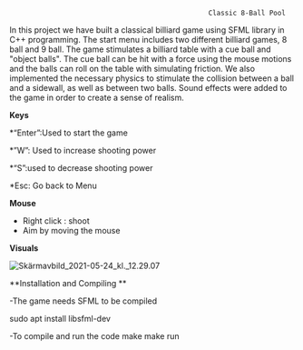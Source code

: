                                                      Classic 8-Ball Pool

In this project we have built a classical billiard game using SFML library in C++ programming. The start menu includes two different billiard games, 8 ball and 9 ball. 
The game stimulates a billiard table with a cue ball and "object balls". The cue ball can be hit with a force using the mouse motions and  the balls can roll on the table with simulating friction. We also implemented the necessary physics to stimulate the collision between a ball and a sidewall, as well as between two balls. Sound effects were added to the game in order to create a sense of realism. 

**Keys**

*“Enter”:Used to start the game

*”W”: Used to increase shooting power

*“S”:used to decrease shooting power 

*Esc: Go back to Menu

**Mouse**
* Right click : shoot
* Aim by moving the mouse


**Visuals**

![Skärmavbild_2021-05-24_kl._12.29.07](/uploads/06ae432f6ed18496aa2676c5549515c3/Skärmavbild_2021-05-24_kl._12.29.07.png) 





**Installation and Compiling **

-The game needs SFML to be compiled

 sudo apt install libsfml-dev 

-To compile and run the code
 make 
make run 

